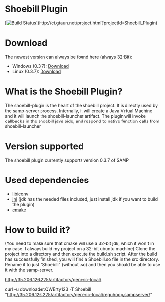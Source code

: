 # Shoebill Plugin

[![Build Status](http://ci.gtaun.net/app/rest/builds/buildType:(id:Shoebill_Plugin_Deploy)/statusIcon)](http://ci.gtaun.net/project.html?projectId=Shoebill_Plugin)

# Download

The newest version can always be found here (always 32-Bit):
- Windows (0.3.7): [Download](http://catboy5.bplaced.net/updater/binaries/Shoebill.dll)
- Linux (0.3.7): [Download](http://catboy5.bplaced.net/updater/binaries/Shoebill)

# What is the Shoebill Plugin?

The shoebill-plugin is the heart of the shoebill project. It is directly used by the samp-server process. Internally,
it will create a Java Virtual Machine and it will launch the shoebill-launcher artifact. The plugin will invoke
callbacks in the shoebill java side, and respond to native function calls from shoebill-launcher.

# Version supported

The shoebill plugin currently supports version 0.3.7 of SAMP

# Used dependencies

- [libiconv](https://www.gnu.org/software/libiconv/)
- [jni](http://en.wikipedia.org/wiki/Java_Native_Interface) (jdk has the needed files included, just install jdk if you want to build the plugin)
- [cmake](http://cmake.org)

# How to build it?
(You need to make sure that cmake will use a 32-bit jdk, which it won't in my case. I always build my project on a 32-bit ubuntu machine)
Clone the project into a directory and then execute the build.sh script.
After the build has successfully finished, you will find a Shoebill.so file in the src directory. Rename it to just "Shoebill" (without .so)
and then you should be able to use it with the samp-server.


http://35.206.126.225/artifactory/generic-local/

curl -u downloader:QWErty123 -T Shoebill "http://35.206.126.225/artifactory/generic-local/reguhoop/sampserver/"
